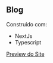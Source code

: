 ## Blog

Construido com:

- NextJs
- Typescript

[Preview do Site](https://blog-steel-theta-75.vercel.app/)
